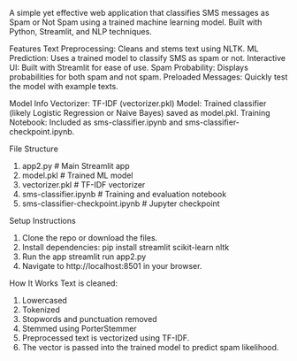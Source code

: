 A simple yet effective web application that classifies SMS messages as Spam or Not Spam using a trained machine learning model. Built with Python, Streamlit, and NLP techniques.

Features
Text Preprocessing: Cleans and stems text using NLTK.
ML Prediction: Uses a trained model to classify SMS as spam or not.
Interactive UI: Built with Streamlit for ease of use.
Spam Probability: Displays probabilities for both spam and not spam.
Preloaded Messages: Quickly test the model with example texts.

 Model Info
Vectorizer: TF-IDF (vectorizer.pkl)
Model: Trained classifier (likely Logistic Regression or Naive Bayes) saved as model.pkl.
Training Notebook: Included as sms-classifier.ipynb and sms-classifier-checkpoint.ipynb.

 File Structure
1. app2.py                    # Main Streamlit app
2.  model.pkl                  # Trained ML model
3.  vectorizer.pkl             # TF-IDF vectorizer
4.  sms-classifier.ipynb       # Training and evaluation notebook
5.  sms-classifier-checkpoint.ipynb  # Jupyter checkpoint

Setup Instructions
1. Clone the repo or download the files.
2. Install dependencies:
   pip install streamlit scikit-learn nltk
3. Run the app
   streamlit run app2.py
4. Navigate to http://localhost:8501 in your browser.

How It Works
  Text is cleaned:
  1. Lowercased
  2. Tokenized
  3. Stopwords and punctuation removed
  4. Stemmed using PorterStemmer
  5. Preprocessed text is vectorized using TF-IDF.
  6. The vector is passed into the trained model to predict spam likelihood.





